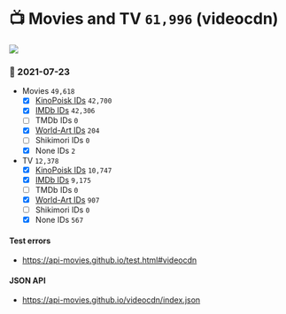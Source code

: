 # :tv: Movies and TV `61,996` (videocdn)

<a href="https://API-Movies.github.io"><img src="https://API-Movies.github.io/banner.png?cache"></a>

### :date: 2021-07-23
- Movies `49,618`
  - [x] <a href="https://API-Movies.github.io/videocdn/movie_kinopoisk_ids.json">KinoPoisk IDs</a> `42,700`
  - [x] <a href="https://API-Movies.github.io/videocdn/movie_imdb_ids.json">IMDb IDs</a> `42,306`
  - [ ] TMDb IDs `0`
  - [x] <a href="https://API-Movies.github.io/videocdn/movie_world_art_ids.json">World-Art IDs</a> `204`
  - [ ] Shikimori IDs `0`
  - [x] None IDs `2`
- TV `12,378`
  - [x] <a href="https://API-Movies.github.io/videocdn/tv_kinopoisk_ids.json">KinoPoisk IDs</a> `10,747`
  - [x] <a href="https://API-Movies.github.io/videocdn/tv_imdb_ids.json">IMDb IDs</a> `9,175`
  - [ ] TMDb IDs `0`
  - [x] <a href="https://API-Movies.github.io/videocdn/tv_world_art_ids.json">World-Art IDs</a> `907`
  - [ ] Shikimori IDs `0`
  - [x] None IDs `567`
#### Test errors
- <a href='https://api-movies.github.io/test.html#videocdn'>https://api-movies.github.io/test.html#videocdn</a>
#### JSON API
- <a href='https://api-movies.github.io/videocdn/index.json'>https://api-movies.github.io/videocdn/index.json</a>
